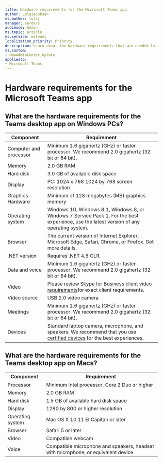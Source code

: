 ```yaml
---
title: Hardware requirements for the Microsoft Teams app
author: LolaJacobsen
ms.author: lolaj
manager: serdars
audience: Admin
ms.topic: article
ms.service: msteams
localization_priority: Priority
description: Learn about the hardware requirements that are needed to install and run Microsoft Teams desktop app.
ms.custom:
- NewAdminCenter_Update
appliesto: 
- Microsoft Teams
---
```


# Hardware requirements for the Microsoft Teams app

## What are the hardware requirements for the Teams desktop app on Windows PCs?

|**Component**|**Requirement**  |
|---------|---------|
|Computer and processor    | Minimum 1.6 gigahertz (GHz) or faster processor. We recommend 2.0 gigahertz (32 bit or 64 bit).        |
|Memory     |    2.0 GB RAM     |
|Hard disk    | 3.0 GB of available disk space        |
|Display    |   PC: 1024 x 768 1024 by 768 screen resolution |
|Graphics Hardware |  Minimum of 128 megabytes (MB) graphics memory
|Operating system  |    Windows 10, Windows 8.1, Windows 8, or Windows 7 Service Pack 1.  For the best experience, use the latest version of any operating system.|
|Browser    |   The current version of Internet Explorer, Microsoft Edge, Safari, Chrome, or Firefox. Get more details.   |
|.NET version    |  Requires .NET 4.5 CLR.       |
|Data and voice    |    Minimum 1.6 gigahertz (GHz) or faster processor. We recommend 2.0 gigahertz (32 bit or 64 bit).     |
|Video     |   Please review [Skype for Business client video requirements](https://go.microsoft.com/fwlink/p/?LinkID=620427)for exact client requirements.    |
|Video source    |  USB 2.0 video camera       |
|Meetings    |    Minimum 1.6 gigahertz (GHz) or faster processor. We recommend 2.0 gigahertz (32 bit or 64 bit).     |
|Devices    |   Standard laptop camera, microphone, and speakers. We recommend that you use [certified devices](https://go.microsoft.com/fwlink/p/?LinkID=620428) for the best experiences.      |

## What are the hardware requirements for the Teams desktop app on Macs?
|**Component**|**Requirement**  |
|---------|---------|
|Processor    | Minimum Intel processor, Core 2 Duo or higher |
|Memory     |   2.0 GB RAM      |
|Hard disk    |   1.5 GB of available hard disk space      |
|Display    | 1280 by 800 or higher resolution    |
|Operating system  |    Mac OS X 10.11 El Capitan or later     |
|Browser    |   Safari 5 or later      |
|Video  |    Compatible webcam     |
|Voice    |  Compatible microphone and speakers, headset with microphone, or equivalent device       |
